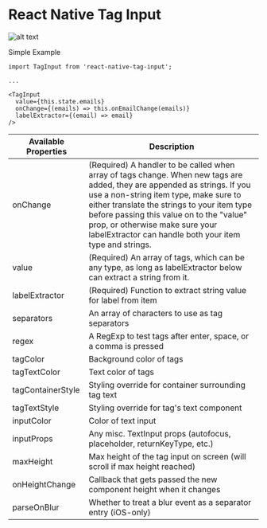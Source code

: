 # React Native Tag Input

![alt text](example.png "Example visual")

Simple Example

```
import TagInput from 'react-native-tag-input';

...

<TagInput
  value={this.state.emails}
  onChange={(emails) => this.onEmailChange(emails)}
  labelExtractor={(email) => email}
/>
```


| Available Properties | Description |
-----------------------|-----------------
| onChange | (Required) A handler to be called when array of tags change. When new tags are added, they are appended as strings. If you use a non-string item type, make sure to either translate the strings to your item type before passing this value on to the "value" prop, or otherwise make sure your labelExtractor can handle both your item type and strings. |
| value | (Required) An array of tags, which can be any type, as long as labelExtractor below can extract a string from it. |
| labelExtractor | (Required) Function to extract string value for label from item |
| separators | An array of characters to use as tag separators |
| regex | A RegExp to test tags after enter, space, or a comma is pressed |
| tagColor | Background color of tags |
| tagTextColor | Text color of tags |
| tagContainerStyle | Styling override for container surrounding tag text |
| tagTextStyle | Styling override for tag's text component |
| inputColor | Color of text input |
| inputProps | Any misc. TextInput props (autofocus, placeholder, returnKeyType, etc.) |
| maxHeight | Max height of the tag input on screen (will scroll if max height reached) |
| onHeightChange | Callback that gets passed the new component height when it changes |
| parseOnBlur | Whether to treat a blur event as a separator entry (iOS-only) |
